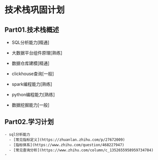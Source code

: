 # 技术栈巩固计划

## Part01.技术栈概述

- SQL分析能力[精通]

- 大数据平台组件原理[熟练]

- 数据仓库建模[精通]

- clickhouse查询[一般]

- spark编程能力[熟练]

- python编程能力[熟练]

- 数据挖掘能力[一般]

## Part02.学习计划

```
- sql分析能力
  - [常见指标定义](https://zhuanlan.zhihu.com/p/27672009)
  - [指标体系](https://www.zhihu.com/question/468227947)
  - [常见查询分析](https://www.zhihu.com/column/c_1352655958959734784)
- 
```
